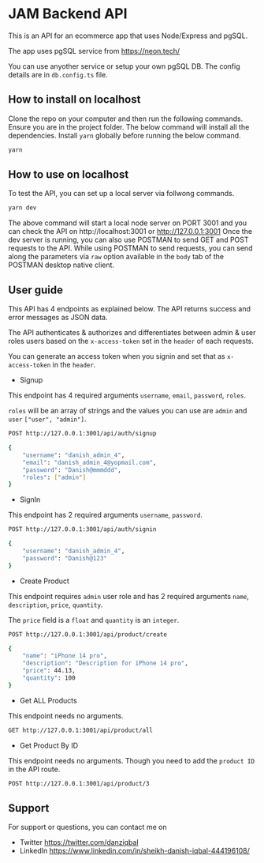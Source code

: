 # JAM Backend API

This is an API for an ecommerce app that uses Node/Express and pgSQL.

The app uses pgSQL service from https://neon.tech/

You can use anyother service or setup your own pgSQL DB. The config details are in `db.config.ts` file.

## How to install on localhost

Clone the repo on your computer and then run the following commands. Ensure you are in the project folder. The below command will install all the dependencies.
Install `yarn` globally before running the below command.

```sh
yarn
```

## How to use on localhost

To test the API, you can set up a local server via follwong commands.

```sh
yarn dev
```

The above command will start a local node server on PORT 3001 and you can check the API on http://localhost:3001 or http://127.0.0.1:3001
Once the dev server is running, you can also use POSTMAN to send GET and POST requests to the API. While using POSTMAN to send requests, you can send along the parameters via `raw` option available in the `body` tab of the POSTMAN desktop native client.

## User guide

This API has 4 endpoints as explained below. The API returns success and error messages as JSON data.

The API authenticates & authorizes and differentiates between admin & user roles users based on the `x-access-token` set in the `header` of each requests.

You can generate an access token when you signin and set that as `x-access-token` in the `header`.

- Signup

This endpoint has 4 required arguments `username`, `email`, `password`, `roles`.

`roles` will be an array of strings and the values you can use are `admin` and `user` `["user", "admin"]`.
```sh
POST http://127.0.0.1:3001/api/auth/signup
```
```sh
{
    "username": "danish_admin_4",
    "email": "danish_admin_4@yopmail.com",
    "password": "Danish@mmmddd",
    "roles": ["admin"]
}
```


- SignIn

This endpoint has 2 required arguments `username`, `password`.

```sh
POST http://127.0.0.1:3001/api/auth/signin
```
```sh
{
    "username": "danish_admin_4",
    "password": "Danish@123"
}
```


- Create Product

This endpoint requires `admin` user role and has 2 required arguments `name`, `description`, `price`, `quantity`.

The `price` field is a `float` and `quantity` is an `integer`.

```sh
POST http://127.0.0.1:3001/api/product/create
```
```sh
{
    "name": "iPhone 14 pro",
    "description": "Description for iPhone 14 pro",
    "price": 44.13,
    "quantity": 100
}
```

- Get ALL Products

This endpoint needs no arguments.

```sh
GET http://127.0.0.1:3001/api/product/all
```

- Get Product By ID

This endpoint needs no arguments. Though you need to add the `product ID` in the API route.

```sh
POST http://127.0.0.1:3001/api/product/3
```


## Support
For support or questions, you can contact me on
- Twitter https://twitter.com/danziqbal
- LinkedIn https://www.linkedin.com/in/sheikh-danish-iqbal-444196108/

